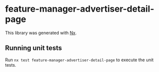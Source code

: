 # feature-manager-advertiser-detail-page

This library was generated with [Nx](https://nx.dev).

## Running unit tests

Run `nx test feature-manager-advertiser-detail-page` to execute the unit tests.

